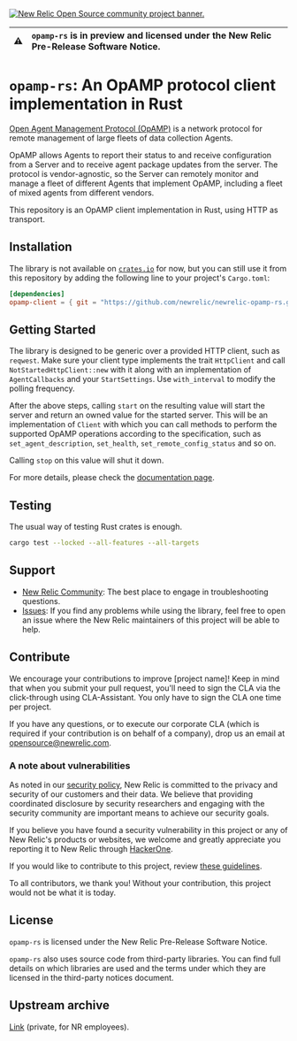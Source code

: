 <a href="https://opensource.newrelic.com/oss-category/#community-project"><picture><source media="(prefers-color-scheme: dark)" srcset="https://github.com/newrelic/opensource-website/raw/main/src/images/categories/dark/Community_Project.png"><source media="(prefers-color-scheme: light)" srcset="https://github.com/newrelic/opensource-website/raw/main/src/images/categories/Community_Project.png"><img alt="New Relic Open Source community project banner." src="https://github.com/newrelic/opensource-website/raw/main/src/images/categories/Community_Project.png"></picture></a>

| ⚠️ | `opamp-rs` is in preview and licensed under the New Relic Pre-Release Software Notice. |
|----|:----------------------------------------------------------------------------------------------------|

# `opamp-rs`: An OpAMP protocol client implementation in Rust

[Open Agent Management Protocol (OpAMP)](https://github.com/open-telemetry/opamp-spec) is a network protocol for remote management of large fleets of data collection Agents.

OpAMP allows Agents to report their status to and receive configuration from a Server and to receive agent package updates from the server. The protocol is vendor-agnostic, so the Server can remotely monitor and manage a fleet of different Agents that implement OpAMP, including a fleet of mixed agents from different vendors.

This repository is an OpAMP client implementation in Rust, using HTTP as transport.

## Installation

The library is not available on [`crates.io`](https://crates.io/) for now, but you can still use it from this repository by adding the following line to your project's `Cargo.toml`:

```toml
[dependencies]
opamp-client = { git = "https://github.com/newrelic/newrelic-opamp-rs.git", tag = "0.0.32" }
```

## Getting Started

The library is designed to be generic over a provided HTTP client, such as `reqwest`. Make sure your client type implements the trait `HttpClient` and call `NotStartedHttpClient::new` with it along with an implementation of `AgentCallbacks` and your `StartSettings`. Use `with_interval` to modify the polling frequency.

After the above steps, calling `start` on the resulting value will start the server and return an owned value for the started server. This will be an implementation of `Client` with which you can call methods to perform the supported OpAMP operations according to the specification, such as `set_agent_description`, `set_health`, `set_remote_config_status` and so on.

Calling `stop` on this value will shut it down.

For more details, please check the [documentation page](https://newrelic.github.io/newrelic-opamp-rs/).

## Testing

The usual way of testing Rust crates is enough.

```sh
cargo test --locked --all-features --all-targets
```

## Support

* [New Relic Community](https://forum.newrelic.com/): The best place to engage in troubleshooting questions.
* [Issues](https://github.com/newrelic/newrelic-opamp-rs/issues): If you find any problems while using the library, feel free to open an issue where the New Relic maintainers of this project will be able to help.

## Contribute

We encourage your contributions to improve [project name]! Keep in mind that when you submit your pull request, you'll need to sign the CLA via the click-through using CLA-Assistant. You only have to sign the CLA one time per project.

If you have any questions, or to execute our corporate CLA (which is required if your contribution is on behalf of a company), drop us an email at <opensource@newrelic.com>.

### A note about vulnerabilities

As noted in our [security policy](../../security/policy), New Relic is committed to the privacy and security of our customers and their data. We believe that providing coordinated disclosure by security researchers and engaging with the security community are important means to achieve our security goals.

If you believe you have found a security vulnerability in this project or any of New Relic's products or websites, we welcome and greatly appreciate you reporting it to New Relic through [HackerOne](https://hackerone.com/newrelic).

If you would like to contribute to this project, review [these guidelines](./CONTRIBUTING.md).

To all contributors, we thank you! Without your contribution, this project would not be what it is today.

## License

`opamp-rs` is licensed under the New Relic Pre-Release Software Notice.

`opamp-rs` also uses source code from third-party libraries. You can find full details on which libraries are used and the terms under which they are licensed in the third-party notices document.

## Upstream archive

[Link](https://github.com/newrelic/opamp-rs) (private, for NR employees).
